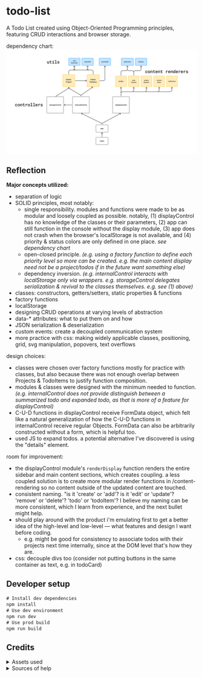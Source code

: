 # todo-list
A Todo List created using Object-Oriented Programming principles, featuring CRUD interactions and browser storage.  

dependency chart: 
<img src="./diagram.png" alt="diagram of dependencies in the project">

## Reflection
<strong>Major concepts utilized:</strong>
- separation of logic
- SOLID principles, most notably:
  - single responsibility. modules and functions were made to be as modular and loosely coupled as possible. notably, (1) displayControl has no knowledge of the classes or their parameters, (2) app can still function in the console without the display module, (3) app does not crash when the browser's localStorage is not available, and (4) priority & status colors are only defined in one place. <em>see dependency chart</em>
  - open-closed principle. <em>(e.g. using a factory function to define each priority level so more can be created. e.g. the main content display need not be a project/todos if in the future want something else)</em>
  - dependency inversion. <em>(e.g. internalControl interacts with localStorage only via wrappers. e.g. storageControl delegates serialization & revival to the classes themselves. e.g. see (1) above)</em>
- classes: constructors, getters/setters, static properties & functions
- factory functions
- localStorage
- designing CRUD operations at varying levels of abstraction 
- data-* attributes: what to put them on and how
- JSON serialization & deserialization
- custom events: create a decoupled communication system
- more practice with css: making widely applicable classes, positioning, grid, svg manipulation, popovers, text overflows

design choices:
- classes were chosen over factory functions mostly for practice with classes, but also because there was not enough overlap between Projects & TodoItems to justify function composition. 
- modules & classes were designed with the minimum needed to function. <em>(e.g. internalControl does not provide distinguish between a summarized todo and expanded todo, as that is more of a feature for displayControl)</em>
- C-U-D functions in displayControl receive FormData object, which felt like a natural generalization of how the C-U-D functions in internalControl receive regular Objects. FormData can also be arbitrarily constructed without a form, which is helpful too. 
- used JS to expand todos. a potential alternative I've discovered is using the "details" element.

room for improvement:
- the displayControl module's `renderDisplay` function renders the entire sidebar and main content sections, which creates coupling. a less coupled solution is to create more modular render functions in /content-rendering so no content outside of the updated content are touched. 
- consistent naming. "is it 'create' or 'add'? is it 'edit' or 'update'? 'remove' or 'delete'? 'todo' or 'todoItem'? I believe my naming can be more consistent, which I learn from experience, and the next bullet might help. 
- should play around with the product i'm emulating first to get a better idea of the high-level and low-level — what features and design I want before coding. 
  - e.g. might be good for consistency to associate todos with their projects next time internally, since at the DOM level that's how they are. 
- css: decouple divs too (consider not putting buttons in the same container as text, e.g. in todoCard)

## Developer setup
```
# Install dev dependencies
npm install
# Use dev environment
npm run dev
# Use prod build
npm run build
```

## Credits
<details>
<summary>Assets used</summary>
  SVG icons from <a src="https://pictogrammers.com/library/mdi/">Pictogrammers</a>
</details>

<details>
<summary> Sources of help </summary>
  <li>
  get class name: https://stackoverflow.com/questions/1249531/how-to-get-a-javascript-objects-class
  </li>
  <li>
  see nonenumerable properties: https://developer.mozilla.org/en-US/docs/Web/JavaScript/Reference/Global_Objects/Object/getOwnPropertyNames
  </li>
  <li>normalizing time (unused): https://stackoverflow.com/questions/30166338/setting-value-of-datetime-local-from-date
  </li>
  <li>attempting to set a getter-only property: https://developer.mozilla.org/en-US/docs/Web/JavaScript/Reference/Errors/Getter_only
  </li>
  <li>MDN: quota for localStorage: https://developer.mozilla.org/en-US/docs/Web/API/Storage_API/Storage_quotas_and_eviction_criteria#web_storage
  </li>
  <li>structuredClone (unused, just used Object.assign): https://developer.mozilla.org/en-US/docs/Web/API/Window/structuredClone
  </li>
  <li>underscore variable name: https://stackoverflow.com/questions/44734399/what-is-the-purpose-of-functions-beginning-with-an-underscore-e-g-my-fu
  </li>
  <li>date arithmetic: https://stackoverflow.com/questions/563406/how-to-add-days-to-date
  </li>
  <li>options for retaining creation order in retrieving from storage: https://www.reddit.com/r/learnjavascript/comments/ubiy6h/localstorage_has_perplexed_me_i_create_10_key/
  </li>
  <li>find and replace with find & sed: https://stackoverflow.com/questions/15402770/how-to-search-and-replace-using-grep
  </li>
  <li>vertical nav: https://www.w3schools.com/css/css_navbar_vertical.asp
  </li>
  <li>modify svg via css selectors: https://stackoverflow.com/questions/19157122/css-change-fill-color-on-hover-svg-path
  </li>
  <li>adding svg via js: https://stackoverflow.com/a/53974062/22151685
  </li>
  <li>removing inline style: https://stackoverflow.com/questions/4033004/remove-a-specific-inline-style-with-javascriptjquery
  </li>
  <li>hacks to achieve a readonly select element: https://stackoverflow.com/questions/368813/html-form-readonly-select-tag-input
  </li>
</details>
